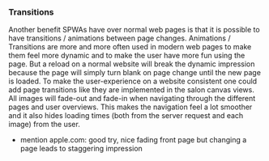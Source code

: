 ### Transitions
Another benefit SPWAs have over normal web pages is that it is possible to have transitions / animations between page changes.
Animations / Transitions are more and more often used in modern web pages to make them feel more dynamic and to make the user have more fun using the page. But a reload on a normal website will break the dynamic impression because the page will simply turn blank on page change until the new page is loaded. To make the user-experience on a website consistent one could add page transitions like they are implemented in the salon canvas views. All images will fade-out and fade-in when navigating through the different pages and user overviews. This makes the navigation feel a lot smoother and it also hides loading times (both from the server request and each image) from the user. 
- mention apple.com: good try, nice fading front page but changing a page leads to staggering impression